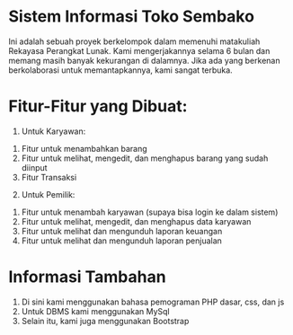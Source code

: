 # Sistem Informasi Toko Sembako
Ini adalah sebuah proyek berkelompok dalam memenuhi matakuliah Rekayasa Perangkat Lunak.
Kami mengerjakannya selama 6 bulan dan memang masih banyak kekurangan di dalamnya.
Jika ada yang berkenan berkolaborasi untuk memantapkannya, kami sangat terbuka.

# Fitur-Fitur yang Dibuat:
1. Untuk Karyawan:
  1) Fitur untuk menambahkan barang
  2) Fitur untuk melihat, mengedit, dan menghapus barang yang sudah diinput
  3) Fitur Transaksi
2. Untuk Pemilik:
  1) Fitur untuk menambah karyawan (supaya bisa login ke dalam sistem)
  2) Fitur untuk melihat, mengedit, dan menghapus data karyawan
  3) Fitur untuk melihat dan mengunduh laporan keuangan
  4) Fitur untuk melihat dan mengunduh laporan penjualan

# Informasi Tambahan
1. Di sini kami menggunakan bahasa pemograman PHP dasar, css, dan js
2. Untuk DBMS kami menggunakan MySql
3. Selain itu, kami juga menggunakan Bootstrap